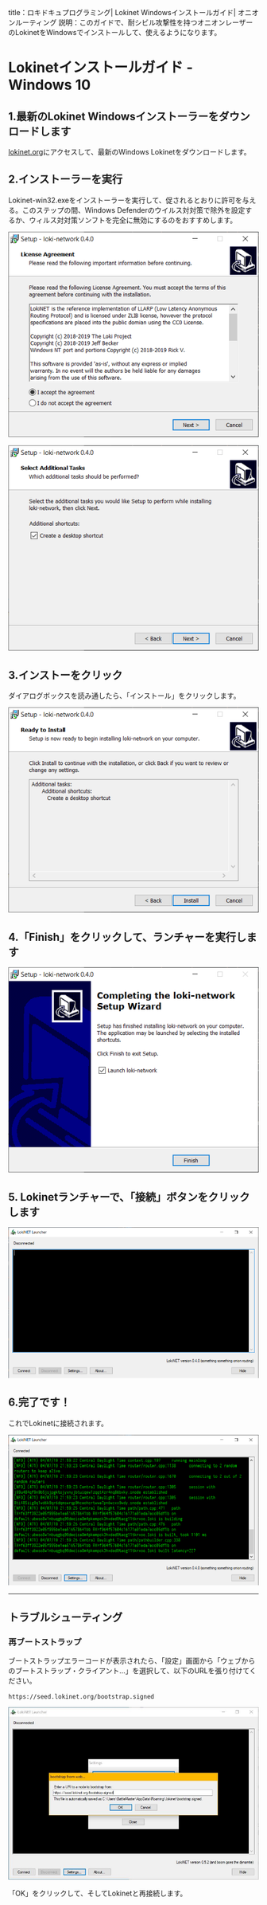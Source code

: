title：ロキドキュプログラミング| Lokinet Windowsインストールガイド| オニオンルーティング
説明：このガイドで、耐シビル攻撃性を持つオニオンレーザーのLokinetをWindowsでインストールして、使えるようになります。

# Lokinetインストールガイド - Windows 10

## 1.最新のLokinet Windowsインストーラーをダウンロードします

[lokinet.org](https://lokinet.org/)にアクセスして、最新のWindows Lokinetをダウンロードします。

## 2.インストーラーを実行

Lokinet-win32.exeをインストーラーを実行して、促されるとおりに許可を与える。このステップの間、Windows Defenderのウイルス対対策で除外を設定するか、ウィルス対対策ソンフトを完全に無効にするのをおすすめします。

![lokinet-launcher-install](../../../docs/assets/Lokinet_launcher_install1.PNG)

![Lokinet-launcher-install2](../../../docs/assets/Lokinet-launcher-install2.PNG)

## 3.インストーをクリック

ダイアログボックスを読み通したら、「インストール」をクリックします。

![Lokinet-launcher-install3](../../../docs/assets/lokinet-launcher-install3.PNG)

## 4.「Finish」をクリックして、ランチャーを実行します

![Lokinet-launcher-install4](../../../docs/assets/lokinet-launcher-install4.PNG)

## 5. Lokinetランチャーで、「接続」ボタンをクリックします

![Lokinet-launcher1](../../../docs/assets/lokinet-launcher-1.PNG)

## 6.完了です！

これでLokinetに接続されます。

![Lokinet-launcher2](../../../docs/assets/lokinet-launcher2.PNG)

---

## トラブルシューティング

### 再ブートストラップ

ブートストラップエラーコードが表示されたら、「設定」画面から「ウェブからのブートストラップ・クライアント...」を選択して、以下のURLを張り付けてください。

```
https://seed.lokinet.org/bootstrap.signed
```

![ブートストラップ](../../../docs/assets/bootstrap.jpg)

「OK」をクリックして、そしてLokinetと再接続します。

